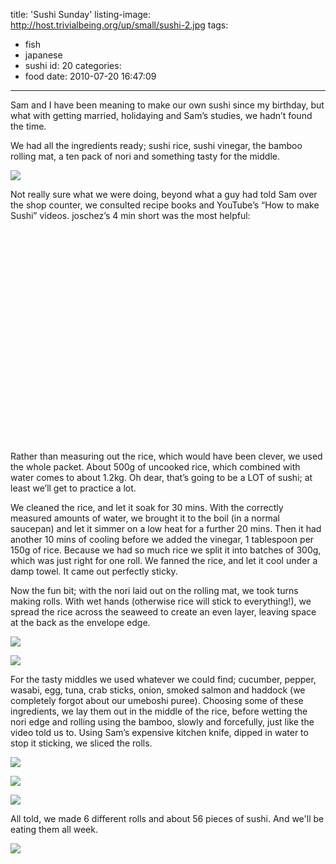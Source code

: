 title: 'Sushi Sunday'
listing-image: http://host.trivialbeing.org/up/small/sushi-2.jpg
tags:
  - fish
  - japanese
  - sushi
id: 20
categories:
  - food
date: 2010-07-20 16:47:09
---

Sam and I have been meaning to make our own sushi since my birthday, but what with getting married, holidaying and Sam’s studies, we hadn’t found the time.

We had all the ingredients ready; sushi rice, sushi vinegar, the bamboo rolling mat, a ten pack of nori and something tasty for the middle.

[![](http://host.trivialbeing.org/up/small/sushi-1.jpg)](http://host.trivialbeing.org/up/sushi-1.jpg)

Not really sure what we were doing, beyond what a guy had told Sam over the shop counter, we consulted recipe books and YouTube’s “How to make Sushi” videos. joschez’s 4 min short was the most helpful:

<object width="560" height="340"><param name="movie" value="http://www.youtube.com/v/T9hVp4Sd9NU&amp;hl=en_GB&amp;fs=1?rel=0"></param><param name="allowFullScreen" value="true"></param><param name="allowscriptaccess" value="always"></param><embed src="http://www.youtube.com/v/T9hVp4Sd9NU&amp;hl=en_GB&amp;fs=1?rel=0" type="application/x-shockwave-flash" allowscriptaccess="always" allowfullscreen="true" width="560" height="340"></embed></object>

Rather than measuring out the rice, which would have been clever, we used the whole packet. About 500g of uncooked rice, which combined with water comes to about 1.2kg. Oh dear, that’s going to be a LOT of sushi; at least we’ll get to practice a lot.

We cleaned the rice, and let it soak for 30 mins. With the correctly measured amounts of water, we brought it to the boil (in a normal saucepan) and let it simmer on a low heat for a further 20 mins. Then it had another 10 mins of cooling before we added the vinegar, 1 tablespoon per 150g of rice. Because we had so much rice we split it into batches of 300g, which was just right for one roll. We fanned the rice, and let it cool under a damp towel. It came out perfectly sticky.

Now the fun bit; with the nori laid out on the rolling mat, we took turns making rolls. With wet hands (otherwise rice will stick to everything!), we spread the rice across the seaweed to create an even layer, leaving space at the back as the envelope edge.

[![](http://host.trivialbeing.org/up/small/sushi-3.jpg)](http://host.trivialbeing.org/up/sushi-3.jpg)

[![](http://host.trivialbeing.org/up/small/sushi-7.jpg)](http://host.trivialbeing.org/up/sushi-7.jpg)

For the tasty middles we used whatever we could find; cucumber, pepper, wasabi, egg, tuna, crab sticks, onion, smoked salmon and haddock (we completely forgot about our umeboshi puree). Choosing some of these ingredients, we lay them out in the middle of the rice, before wetting the nori edge and rolling using the bamboo, slowly and forcefully, just like the video told us to. Using Sam’s expensive kitchen knife, dipped in water to stop it sticking, we sliced the rolls.

[![](http://host.trivialbeing.org/up/small/sushi-4.jpg)](http://host.trivialbeing.org/up/sushi-4.jpg)

[![](http://host.trivialbeing.org/up/small/sushi-6.jpg)](http://host.trivialbeing.org/up/sushi-6.jpg)

[![](http://host.trivialbeing.org/up/small/sushi-5.jpg)](http://host.trivialbeing.org/up/sushi-5.jpg)

All told, we made 6 different rolls and about 56 pieces of sushi. And we'll be eating them all week.

[![](http://host.trivialbeing.org/up/small/sushi-2.jpg)](http://host.trivialbeing.org/up/sushi-2.jpg)
